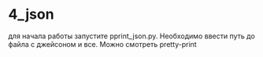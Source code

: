 # 4_json
для начала работы запустите pprint_json.py.
Необходимо ввести путь до файла с джейсоном и все. Можно смотреть
pretty-print